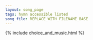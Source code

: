 ```yaml
---
layout: song_page
tags: hymn accessible listed
song_file: REPLACE_WITH_FILENAME_BASE
---
```


{% include choice_and_music.html %}
